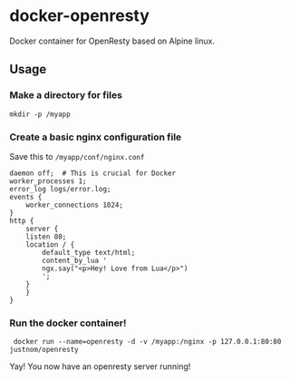 # docker-openresty
Docker container for OpenResty based on Alpine linux.

## Usage

### Make a directory for files

```
mkdir -p /myapp
```

### Create a basic nginx configuration file

Save this to `/myapp/conf/nginx.conf`
```
daemon off;  # This is crucial for Docker
worker_processes 1;
error_log logs/error.log;
events {
    worker_connections 1024;
}
http {
    server {
	listen 80;
	location / {
	    default_type text/html;
	    content_by_lua '
		ngx.say("<p>Hey! Love from Lua</p>")
	    ';
	}
    }
}
```

### Run the docker container!

```
 docker run --name=openresty -d -v /myapp:/nginx -p 127.0.0.1:80:80 justnom/openresty
```

Yay! You now have an openresty server running!
